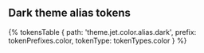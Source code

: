 
## Dark theme alias tokens

{% tokensTable {
 path: 'theme.jet.color.alias.dark',
 prefix: tokenPrefixes.color,
 tokenType: tokenTypes.color
} %}


